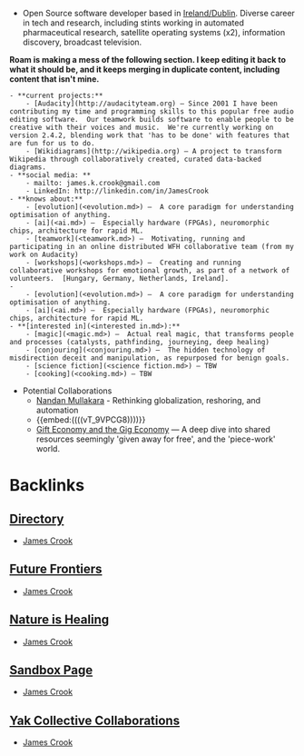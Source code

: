 - Open Source software developer based in [Ireland/Dublin](<Ireland/Dublin.md>). Diverse career in tech and research, including stints working in automated pharmaceutical research, satellite operating systems (x2), information discovery, broadcast television.  

**Roam is making a mess of the following section.  I keep editing it back to what it should be, and it keeps merging in duplicate content, including content that isn't mine.**

    - **current projects:**
        - [Audacity](http://audacityteam.org) — Since 2001 I have been contributing my time and programming skills to this popular free audio editing software.  Our teamwork builds software to enable people to be creative with their voices and music.  We're currently working on version 2.4.2, blending work that 'has to be done' with features that are fun for us to do.  
        - [Wikidiagrams](http://wikipedia.org) — A project to transform Wikipedia through collaboratively created, curated data-backed diagrams.
    - **social media: **
        - mailto: james.k.crook@gmail.com
        - LinkedIn: http://linkedin.com/in/JamesCrook
    - **knows about:**
        - [evolution](<evolution.md>) —  A core paradigm for understanding optimisation of anything.  
        - [ai](<ai.md>) —  Especially hardware (FPGAs), neuromorphic chips, architecture for rapid ML.
        - [teamwork](<teamwork.md>) —  Motivating, running and participating in an online distributed WFH collaborative team (from my work on Audacity)
        - [workshops](<workshops.md>) —  Creating and running collaborative workshops for emotional growth, as part of a network of volunteers.  [Hungary, Germany, Netherlands, Ireland].
    - 
        - [evolution](<evolution.md>) —  A core paradigm for understanding optimisation of anything.  
        - [ai](<ai.md>) —  Especially hardware (FPGAs), neuromorphic chips, architecture for rapid ML.
    - **[interested in](<interested in.md>):**
        - [magic](<magic.md>) —  Actual real magic, that transforms people and processes (catalysts, pathfinding, journeying, deep healing)
        - [conjouring](<conjouring.md>) —  The hidden technology of misdirection deceit and manipulation, as repurposed for benign goals.
        - [science fiction](<science fiction.md>) — TBW
        - [cooking](<cooking.md>) — TBW
- Potential Collaborations
    - [Nandan Mullakara](<Nandan Mullakara.md>) - Rethinking globalization, reshoring, and automation
    - {{embed:((((vT_9VPCG8))))}}
    - [Gift Economy and the Gig Economy](<Gift Economy and the Gig Economy.md>)  —  A deep dive into shared resources seemingly 'given away for free', and the 'piece-work' world.  

# Backlinks
## [Directory](<Directory.md>)
- [James Crook](<James Crook.md>)

## [Future Frontiers](<Future Frontiers.md>)
- [James Crook](<James Crook.md>)

## [Nature is Healing](<Nature is Healing.md>)
- [James Crook](<James Crook.md>)

## [Sandbox Page](<Sandbox Page.md>)
- [James Crook](<James Crook.md>)

## [Yak Collective Collaborations](<Yak Collective Collaborations.md>)
- [James Crook](<James Crook.md>)

